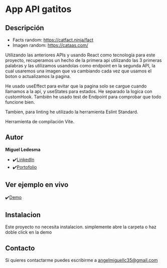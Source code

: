 # App API gatitos

## Descripción

- Facts random: https://catfact.ninja/fact
- Imagen random: https://cataas.com/

Utilizando las anteriores APIs y usando React como tecnología para este proyecto, recuperamos un hecho de la primera api utilizando las 3 primeras palabras y las utilizamos usandolas como endpoint en la segunda API, la cual usaremos una imagen que va cambiando cada vez que usamos el boton o actualizamos la pagina.


He usado useEffect para evitar que la pagina solo se cargue cuando llamamos a la api, y useStates para estados.
He separado la logica con customHook.
También he usado test de Endpoint para comprobar que todo funcione bien.

Tambien, para linting he utilizado la herramienta Eslint Standard.

Herramienta de compilación Vite.

## Autor
**Miguel Ledesma**

* ✔️[LinkedIn](https://www.linkedin.com/in/miguelledesmac)
* ✔️[Portofolio](https://miguelledesmac.github.io/Portofolio-Oficial/)

## Ver ejemplo en vivo
✔️[Demo](ENLACEGITHUBPAGES)

## Instalacion
Este proyecto no necesita instalacion. simplemente abre la carpeta o haz doble click en la demo

## Contacto
Si quieres contactarme puedes escribirme a angelmiguellc35@gmail.com
